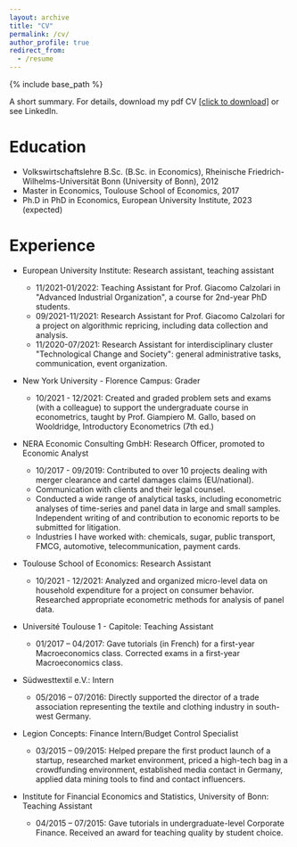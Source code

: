 ```yaml
---
layout: archive
title: "CV"
permalink: /cv/
author_profile: true
redirect_from:
  - /resume
---
```


{% include base_path %}

A short summary. For details, download my pdf CV <a href="https://github.com/philiphanspach/philiphanspach.github.io/tree/master/files/Academic_CV_ph.pdf" download> [click to download]</a>  or see LinkedIn.

Education
======
* Volkswirtschaftslehre B.Sc. (B.Sc. in Economics), Rheinische Friedrich-Wilhelms-Universität Bonn (University of Bonn), 2012
* Master in Economics, Toulouse School of Economics, 2017
* Ph.D in PhD in Economics, European University Institute, 2023 (expected)

Experience
======
* European University Institute: Research assistant, teaching assistant
  * 11/2021-01/2022: Teaching Assistant for Prof. Giacomo Calzolari in "Advanced Industrial Organization", a course for 2nd-year PhD students.
  * 09/2021-11/2021: Research Assistant for Prof. Giacomo Calzolari for a project on algorithmic repricing, including data collection and analysis.
  * 11/2020-07/2021: Research Assistant for interdisciplinary cluster "Technological Change and Society": general administrative tasks, communication, event organization.

* New York University - Florence Campus: Grader
  * 10/2021 - 12/2021: Created and graded problem sets and exams (with a colleague) to support the undergraduate course in econometrics, taught by Prof. Giampiero M. Gallo, based on Wooldridge, Introductory Econometrics (7th ed.)

* NERA Economic Consulting GmbH: Research Officer, promoted to Economic Analyst
  * 10/2017 - 09/2019: Contributed to over 10 projects dealing with merger clearance and cartel damages claims (EU/national).
  * Communication with clients and their legal counsel.
  * Conducted a wide range of analytical tasks, including econometric analyses of time-series and panel data in large and small samples. Independent writing of and contribution to economic reports to be submitted for litigation.
  * Industries I have worked with: chemicals, sugar, public transport, FMCG, automotive, telecommunication, payment cards.

* Toulouse School of Economics: Research Assistant
  * 10/2021 - 12/2021: Analyzed and organized micro-level data on household expenditure for a project on consumer behavior. Researched appropriate econometric methods for analysis of panel data.

* Université Toulouse 1 - Capitole: Teaching Assistant
  * 01/2017 – 04/2017: Gave tutorials (in French) for a first-year Macroeconomics class. Corrected exams in a first-year Macroeconomics class.

* Südwesttextil e.V.: Intern
  * 05/2016 – 07/2016: Directly supported the director of a trade association representing the textile and clothing industry in south-west Germany.

* Legion Concepts: Finance Intern/Budget Control Specialist
  * 03/2015 – 09/2015: Helped prepare the first product launch of a startup, researched market environment, priced a high-tech bag in a crowdfunding environment, established media contact in Germany, applied data mining tools to find and contact influencers.

* Institute for Financial Economics and Statistics, University of Bonn: Teaching Assistant
  * 04/2015 – 07/2015: Gave tutorials in undergraduate-level Corporate Finance. Received an award for teaching quality by student choice.
